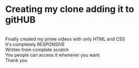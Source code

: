 # Creating my clone adding it to gitHUB
<br>
Finally created my prime videos with only HTML and CSS
<br>
It's completely RESPONSIVE 
<br>
Written from complete scratch
<br>
You people can access it whenever you want
<br>
Thank you 